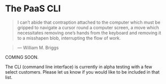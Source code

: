 # The PaaS CLI

> I can’t abide that contraption attached to the computer which must be gripped to navigate a cursor round a computer screen, a move which necessitates removing one’s hands from the keyboard and removing it to a misshapen blob, interrupting the flow of work.

>   — William M. Briggs



COMING SOON.


The CLI (command line interface) is currently in alpha testing with a few select customers. Please let us know if you would like to be included in that list.
